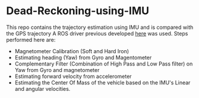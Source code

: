 # Dead-Reckoning-using-IMU
This repo  contains the trajectory estimation using IMU and is compared with the GPS trajectory
A ROS driver previous developed [here](https://github.com/yashmewada9618/ROS-navigation-stack-using-IMU-and-RTK-GPS) was used.
Steps performed here are:
- Magnetometer Calibration (Soft and Hard Iron)
- Estimating heading (Yaw) from Gyro and Magentometer
- Complementary Filter (Combination of High Pass and Low Pass filter) on Yaw from Gyro and magnetometer
- Estimating forward velocity from accelerometer
- Estimating the Center Of Mass of the vehicle based on the IMU's Linear and angular velocities.
